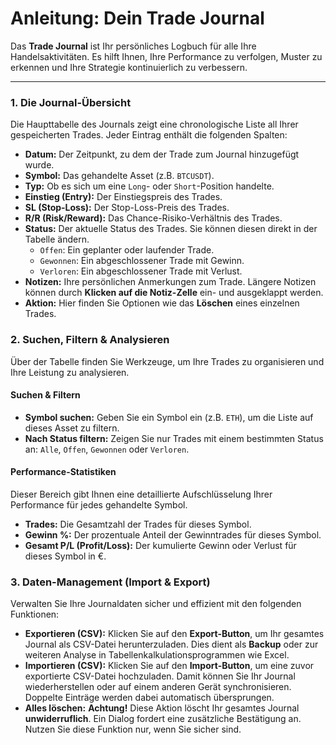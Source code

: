 # Anleitung: Dein Trade Journal

Das **Trade Journal** ist Ihr persönliches Logbuch für alle Ihre Handelsaktivitäten. Es hilft Ihnen, Ihre Performance zu verfolgen, Muster zu erkennen und Ihre Strategie kontinuierlich zu verbessern.

---

### **1. Die Journal-Übersicht**

Die Haupttabelle des Journals zeigt eine chronologische Liste all Ihrer gespeicherten Trades. Jeder Eintrag enthält die folgenden Spalten:

*   **Datum:** Der Zeitpunkt, zu dem der Trade zum Journal hinzugefügt wurde.
*   **Symbol:** Das gehandelte Asset (z.B. `BTCUSDT`).
*   **Typ:** Ob es sich um eine `Long`- oder `Short`-Position handelte.
*   **Einstieg (Entry):** Der Einstiegspreis des Trades.
*   **SL (Stop-Loss):** Der Stop-Loss-Preis des Trades.
*   **R/R (Risk/Reward):** Das Chance-Risiko-Verhältnis des Trades.
*   **Status:** Der aktuelle Status des Trades. Sie können diesen direkt in der Tabelle ändern.
    *   `Offen`: Ein geplanter oder laufender Trade.
    *   `Gewonnen`: Ein abgeschlossener Trade mit Gewinn.
    *   `Verloren`: Ein abgeschlossener Trade mit Verlust.
*   **Notizen:** Ihre persönlichen Anmerkungen zum Trade. Längere Notizen können durch **Klicken auf die Notiz-Zelle** ein- und ausgeklappt werden.
*   **Aktion:** Hier finden Sie Optionen wie das **Löschen** eines einzelnen Trades.

### **2. Suchen, Filtern & Analysieren**

Über der Tabelle finden Sie Werkzeuge, um Ihre Trades zu organisieren und Ihre Leistung zu analysieren.

#### **Suchen & Filtern**
*   **Symbol suchen:** Geben Sie ein Symbol ein (z.B. `ETH`), um die Liste auf dieses Asset zu filtern.
*   **Nach Status filtern:** Zeigen Sie nur Trades mit einem bestimmten Status an: `Alle`, `Offen`, `Gewonnen` oder `Verloren`.

#### **Performance-Statistiken**
Dieser Bereich gibt Ihnen eine detaillierte Aufschlüsselung Ihrer Performance für jedes gehandelte Symbol.
*   **Trades:** Die Gesamtzahl der Trades für dieses Symbol.
*   **Gewinn %:** Der prozentuale Anteil der Gewinntrades für dieses Symbol.
*   **Gesamt P/L (Profit/Loss):** Der kumulierte Gewinn oder Verlust für dieses Symbol in €.

### **3. Daten-Management (Import & Export)**

Verwalten Sie Ihre Journaldaten sicher und effizient mit den folgenden Funktionen:

*   **Exportieren (CSV):** Klicken Sie auf den **Export-Button**, um Ihr gesamtes Journal als CSV-Datei herunterzuladen. Dies dient als **Backup** oder zur weiteren Analyse in Tabellenkalkulationsprogrammen wie Excel.
*   **Importieren (CSV):** Klicken Sie auf den **Import-Button**, um eine zuvor exportierte CSV-Datei hochzuladen. Damit können Sie Ihr Journal wiederherstellen oder auf einem anderen Gerät synchronisieren. Doppelte Einträge werden dabei automatisch übersprungen.
*   **Alles löschen:** **Achtung!** Diese Aktion löscht Ihr gesamtes Journal **unwiderruflich**. Ein Dialog fordert eine zusätzliche Bestätigung an. Nutzen Sie diese Funktion nur, wenn Sie sicher sind.
